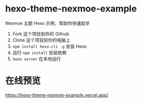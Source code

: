 # hexo-theme-nexmoe-example
 Nexmoe 主题 Hexo 示例，帮助你快速起步

1. Fork 这个项目到你的 Github
2. Clone 这个项目到你的电脑上
3. `npm install hexo-cli -g` 安装 Hexo
4. 运行 `npm install` 安装依赖
5. `hexo server` 在本地运行

# 在线预览
https://hexo-theme-nexmoe-example.vercel.app/
